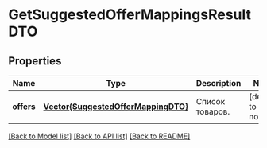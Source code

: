 # GetSuggestedOfferMappingsResultDTO


## Properties
Name | Type | Description | Notes
------------ | ------------- | ------------- | -------------
**offers** | [**Vector{SuggestedOfferMappingDTO}**](SuggestedOfferMappingDTO.md) | Список товаров. | [default to nothing]


[[Back to Model list]](../README.md#models) [[Back to API list]](../README.md#api-endpoints) [[Back to README]](../README.md)


